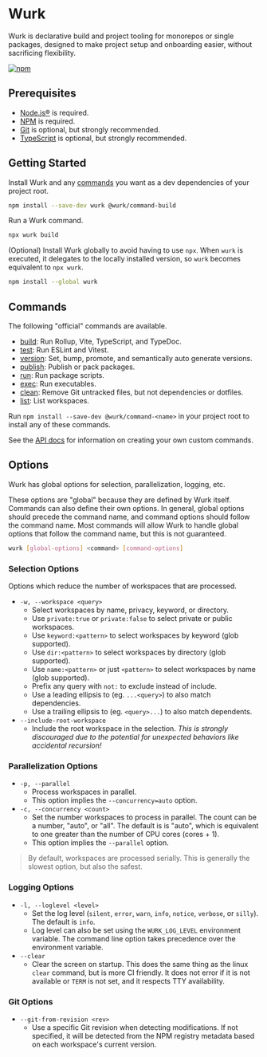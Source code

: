 # Wurk

Wurk is declarative build and project tooling for monorepos or single packages, designed to make project setup and onboarding easier, without sacrificing flexibility.

[![npm](https://img.shields.io/npm/v/wurk?label=NPM)](https://www.npmjs.com/package/wurk)

## Prerequisites

- [Node.js®](https://nodejs.org/) is required.
- [NPM](https://www.npmjs.com/) is required.
- [Git](https://git-scm.com/) is optional, but strongly recommended.
- [TypeScript](https://www.typescriptlang.org/) is optional, but strongly recommended.

## Getting Started

Install Wurk and any [commands](#commands) you want as a dev dependencies of your project root.

```sh
npm install --save-dev wurk @wurk/command-build
```

Run a Wurk command.

```sh
npx wurk build
```

(Optional) Install Wurk globally to avoid having to use `npx`. When `wurk` is executed, it delegates to the locally installed version, so `wurk` becomes equivalent to `npx wurk`.

```sh
npm install --global wurk
```

## Commands

The following "official" commands are available.

- [build](https://www.npmjs.com/package/@wurk/command-build): Run Rollup, Vite, TypeScript, and TypeDoc.
- [test](https://www.npmjs.com/package/@wurk/command-test): Run ESLint and Vitest.
- [version](https://www.npmjs.com/package/@wurk/command-version): Set, bump, promote, and semantically auto generate versions.
- [publish](https://www.npmjs.com/package/@wurk/command-publish): Publish or pack packages.
- [run](https://www.npmjs.com/package/@wurk/command-run): Run package scripts.
- [exec](https://www.npmjs.com/package/@wurk/command-exec): Run executables.
- [clean](https://www.npmjs.com/package/@wurk/command-clean): Remove Git untracked files, but not dependencies or dotfiles.
- [list](https://www.npmjs.com/package/@wurk/command-list): List workspaces.

Run `npm install --save-dev @wurk/command-<name>` in your project root to install any of these commands.

See the [API docs](./docs/api/README.md) for information on creating your own custom commands.

## Options

Wurk has global options for selection, parallelization, logging, etc.

These options are "global" because they are defined by Wurk itself. Commands can also define their own options. In general, global options should precede the command name, and command options should follow the command name. Most commands will allow Wurk to handle global options that follow the command name, but this is not guaranteed.

```sh
wurk [global-options] <command> [command-options]
```

### Selection Options

Options which reduce the number of workspaces that are processed.

- `-w, --workspace <query>`
  - Select workspaces by name, privacy, keyword, or directory.
  - Use `private:true` or `private:false` to select private or public workspaces.
  - Use `keyword:<pattern>` to select workspaces by keyword (glob supported).
  - Use `dir:<pattern>` to select workspaces by directory (glob supported).
  - Use `name:<pattern>` or just `<pattern>` to select workspaces by name (glob supported).
  - Prefix any query with `not:` to exclude instead of include.
  - Use a leading ellipsis to (eg. `...<query>`) to also match dependencies.
  - Use a trailing ellipsis to (eg. `<query>...`) to also match dependents.
- `--include-root-workspace`
  - Include the root workspace in the selection. _This is strongly discouraged due to the potential for unexpected behaviors like accidental recursion!_

### Parallelization Options

- `-p, --parallel`
  - Process workspaces in parallel.
  - This option implies the `--concurrency=auto` option.
- `-c, --concurrency <count>`
  - Set the number workspaces to process in parallel. The count can be a number, "auto", or "all". The default is is "auto", which is equivalent to one greater than the number of CPU cores (cores + 1).
  - This option implies the `--parallel` option.

> By default, workspaces are processed serially. This is generally the slowest option, but also the safest.

### Logging Options

- `-l, --loglevel <level>`
  - Set the log level (`silent`, `error`, `warn`, `info`, `notice`, `verbose`, or `silly`). The default is `info`.
  - Log level can also be set using the `WURK_LOG_LEVEL` environment variable. The command line option takes precedence over the environment variable.
- `--clear`
  - Clear the screen on startup. This does the same thing as the linux `clear` command, but is more CI friendly. It does not error if it is not available or `TERM` is not set, and it respects TTY availability.

### Git Options

- `--git-from-revision <rev>`
  - Use a specific Git revision when detecting modifications. If not specified, it will be detected from the NPM registry metadata based on each workspace's current version.
